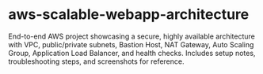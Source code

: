 # aws-scalable-webapp-architecture
End-to-end AWS project showcasing a secure, highly available architecture with VPC, public/private subnets, Bastion Host, NAT Gateway, Auto Scaling Group, Application Load Balancer, and health checks. Includes setup notes, troubleshooting steps, and screenshots for reference.
